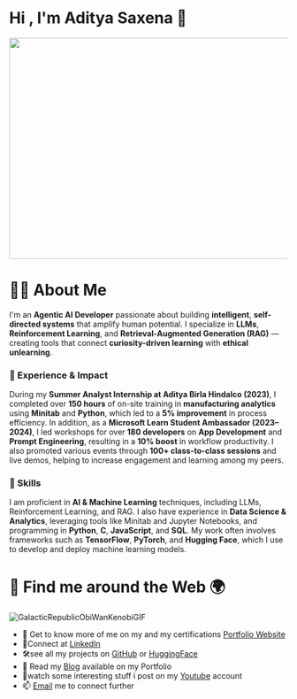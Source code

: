 # Hi , I'm Aditya Saxena 👋

<img src="https://github.com/user-attachments/assets/9ca851ab-1fe2-4d10-b622-135b14ed896c" width="1000" height = "400">



# 👨‍💻 About Me

I'm an **Agentic AI Developer** passionate about building **intelligent**, **self-directed systems** that amplify human potential. I specialize in **LLMs**, **Reinforcement Learning**, and **Retrieval-Augmented Generation (RAG)** — creating tools that connect **curiosity-driven learning** with **ethical unlearning**.

### 🚀 Experience & Impact

During my **Summer Analyst Internship at Aditya Birla Hindalco (2023)**, I completed over **150 hours** of on-site training in **manufacturing analytics** using **Minitab** and **Python**, which led to a **5% improvement** in process efficiency. In addition, as a **Microsoft Learn Student Ambassador (2023–2024)**, I led workshops for over **180 developers** on **App Development** and **Prompt Engineering**, resulting in a **10% boost** in workflow productivity. I also promoted various events through **100+ class-to-class sessions** and live demos, helping to increase engagement and learning among my peers.

### 🔧 Skills

I am proficient in **AI & Machine Learning** techniques, including LLMs, Reinforcement Learning, and RAG. I also have experience in **Data Science & Analytics**, leveraging tools like Minitab and Jupyter Notebooks, and programming in **Python**, **C**, **JavaScript**, and **SQL**. My work often involves frameworks such as **TensorFlow**, **PyTorch**, and **Hugging Face**, which I use to develop and deploy machine learning models.


# 🔗 Find me around the Web 🌍

![GalacticRepublicObiWanKenobiGIF](https://github.com/user-attachments/assets/98f41a03-c9ff-4aa6-a8b0-5add79934c6a)


- 🔗 Get to know more of me on my and my certifications [Portfolio Website](https://theadityasaxenaofficialportfolio.vercel.app/)
- 💼Connect at [LinkedIn](https://www.linkedin.com/in/aditya-saxena-mv)
- 🛠️see all my projects on [GitHub](https://github.com/anakintano) or [HuggingFace](huggingface.co/Akratos)
- 📝 Read my [Blog](https://theadityasaxenaofficialportfolio.vercel.app/#blog) available on my Portfolio<!-- Optional -->
- 🧠watch some interesting stuff i post on my [Youtube](youtube.com/@creedofai) account
- 📫 [Email](madityasaxena@gmail.com) me to connect further 

<!---
Anakintano/Anakintano is a ✨ special ✨ repository because its `README.md` (this file) appears on your GitHub profile.
You can click the Preview link to take a look at your changes.
--->
